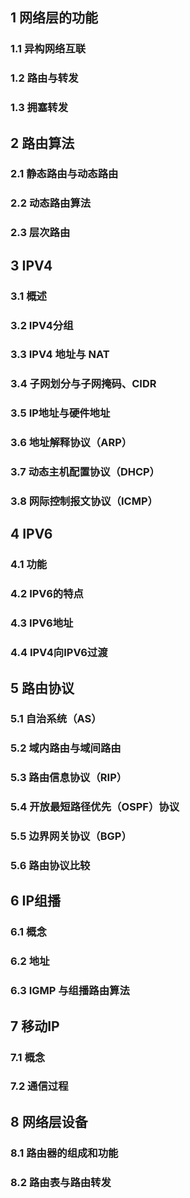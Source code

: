 ## 1 网络层的功能

### 1.1 异构网络互联

### 1.2 路由与转发

### 1.3 拥塞转发

## 2 路由算法

### 2.1 静态路由与动态路由

### 2.2 动态路由算法

### 2.3 层次路由

## 3 IPV4

### 3.1 概述

### 3.2 IPV4分组

### 3.3 IPV4 地址与 NAT

### 3.4 子网划分与子网掩码、CIDR

### 3.5 IP地址与硬件地址

### 3.6 地址解释协议（ARP）

### 3.7 动态主机配置协议（DHCP）

### 3.8 网际控制报文协议（ICMP）

## 4 IPV6

### 4.1 功能

### 4.2 IPV6的特点

### 4.3 IPV6地址

### 4.4 IPV4向IPV6过渡

## 5 路由协议

### 5.1 自治系统（AS）

### 5.2 域内路由与域间路由

### 5.3 路由信息协议（RIP）

### 5.4 开放最短路径优先（OSPF）协议

### 5.5 边界网关协议（BGP）

### 5.6 路由协议比较

## 6 IP组播

### 6.1 概念

### 6.2 地址

### 6.3 IGMP 与组播路由算法

## 7 移动IP

### 7.1 概念

### 7.2 通信过程

## 8 网络层设备

### 8.1 路由器的组成和功能

### 8.2 路由表与路由转发